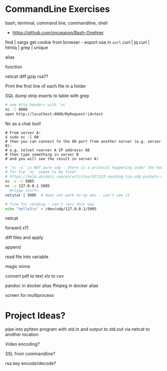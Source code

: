 CommandLine Exercises
=====================

bash, terminal, command line, commandline, shell


* https://github.com/onceupon/Bash-Oneliner

find | xargs
get cookie from browser - export use in `curl`
curl | jq
curl | htmlq
| grep
| unique

alias

function

netcat
diff
gzip
rsa??

Print the first line of each file in a folder

SQL dump strip inserts to table with grep



```bash
# see http headers with `nc`
nc -l 8000
open http://localhost:8000/MyRequest?id=test
```

Nc as a chat tool!
```
# From server A:
$ sudo nc -l 80
# then you can connect to the 80 port from another server (e.g. server B):
# e.g. telnet <server A IP address> 80
# then type something in server B
# and you will see the result in server A!
```
```bash
# `nc -u` is NOT pure udp - there is a protocol happening under the hood - can't really be used for inspecting pure udp
# for tcp `nc` seems to be fine?
# https://help.ubidots.com/en/articles/937233-sending-tcp-udp-packets-using-netcat
nc -u -l 5005
nc -u 127.0.0.1 5005
  #<type stuff>
netstat | 5005  # does not work on my mac - can't see it
```

```bash
# fine for sending - can't recv this way
echo "hello3\n" > /dev/udp/127.0.0.1/5005

```

netcat


forward x11


diff files and apply

append

read file into variable


magic mime


convert pdf to text
xls to csv

pandoc in docker alias
ffmpeg in docker alias

screen for multiprocess

Project Ideas?
=======

pipe into pyhton program with std.in and output to std.out via netcat to another location

Video encoding?

SSL from commandline?

rsa key encode/decode?